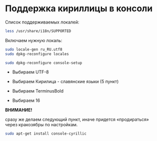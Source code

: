 # Поддержка кириллицы в консоли

Список поддерживаемых локалей:  
```bash  
less /usr/share/i18n/SUPPORTED  
```  
Включаем нужную локаль:  
```bash  
sudo locale-gen ru_RU.utf8  
sudo dpkg-reconfigure locales  
```

```bash  
sudo dpkg-reconfigure console-setup  
```

   * Выбираем UTF-8

   * Выбираем Кирилица - славянские языки (5 пункт)

   * Выбираем TerminusBold

   * Выбираем 16


**ВНИМАНИЕ!**

сразу же делаем следующий пункт, иначе придется «продираться» через кракозябры по настройкам.  
```bash  
sudo apt-get install console-cyrillic  
```

